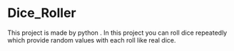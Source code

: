 # Dice_Roller
This project is made by python .  In this project you can roll dice repeatedly which provide random values with each roll like real dice.
